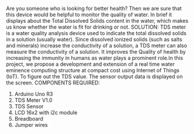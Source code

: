 Are you someone who is looking for better health? Then we are sure that this device would be helpful to monitor the quality of water. In
brief it displays about the Total Dissolved Solids content in the water,
which makes us know whether the water is fit for drinking or not.
SOLUTION:
TDS meter is a water quality analysis device used to indicate the total
dissolved solids in a solution (usually water). Since dissolved ionized
solids (such as salts and minerals) increase the conductivity of a
solution, a TDS meter can also measure the conductivity of a solution.
It improves the Quality of health by increasing the immunity in
humans as water plays a prominent role.In this project, we propose a
development and extension of a real time water eminence computing
structure at compact cost using Internet of Things (IoT). To figure out
the TDS value. The sensor output data is displayed on the screen.
COMPONENTS REQUIRED:
1. Arduino Uno R3
2. TDS Meter V1.0
3. TDS Sensor
4. LCD 16x2 with i2c module
5. Breadboard
6. Jumper wires
